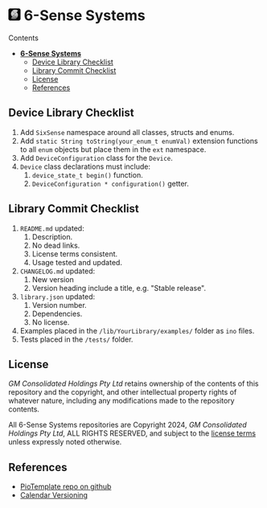 # [![Github Repo](https://github.com/6SenseSystems/.github/blob/main/.img/LOGO_24.png)](https://github.com/6SenseSystems)  **6-Sense Systems**


Contents
- [  **6-Sense Systems**](#--6-sense-systems)
  - [Device Library Checklist](#device-library-checklist)
  - [Library Commit Checklist](#library-commit-checklist)
  - [License](#license)
  - [References](#references)

## Device Library Checklist

  1. Add `SixSense` namespace around all classes, structs and enums.
  2. Add `static String toString(your_enum_t enumVal)` extension functions to all `enum` objects but place them in the `ext` namespace.
  3. Add `DeviceConfiguration` class for the `Device`.
  4. `Device` class declarations must include:
     1. `device_state_t begin()` function.
     2. `DeviceConfiguration * configuration()` getter.

## Library Commit Checklist

  1. `README.md` updated:
     1. Description.
     2. No dead links.
     3. License terms consistent.
     4. Usage tested and updated.
  2. `CHANGELOG.md` updated:
     1. New version 
     2. Version heading include a title, e.g. "Stable release".
  3. `library.json` updated:
     1. Version number.
     2. Dependencies.
     3. No license.
  4. Examples placed in the `/lib/YourLibrary/examples/` folder as `ino` files.
  5. Tests placed in the `/tests/` folder.

## License

*GM Consolidated Holdings Pty Ltd* retains ownership of the contents of this repository and the copyright, and other intellectual property rights of whatever nature, including any modifications made to the repository contents.

All 6-Sense Systems repositories are Copyright 2024, *GM Consolidated Holdings Pty Ltd*, ALL RIGHTS RESERVED, and subject to the [license terms](https://github.com/6SenseSystems/.github/blob/main/profile/LICENSE.md) unless expressly noted otherwise.
 

## References
* [PioTemplate repo on github](https://github.com/6SenseSystems/PioTemplate)
* [Calendar Versioning](https://calver.org/)

